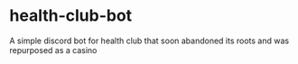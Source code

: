# health-club-bot
 A simple discord bot for health club that soon abandoned its roots and was repurposed as a casino
 
